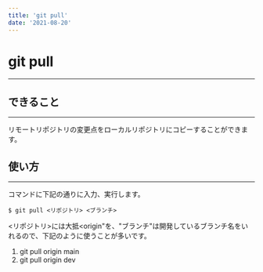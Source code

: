 ```yaml
---
title: 'git pull'
date: '2021-08-20'
---
```


# git pull
---

## できること
---

リモートリポジトリの変更点をローカルリポジトリにコピーすることができます。

## 使い方
---
コマンドに下記の通りに入力、実行します。

    $ git pull <リポジトリ> <ブランチ>

<リポジトリ>には大抵<origin"を、"ブランチ"は開発しているブランチ名をいれるので、下記のように使うことが多いです。

1. git pull origin main
2. git pull origin dev

